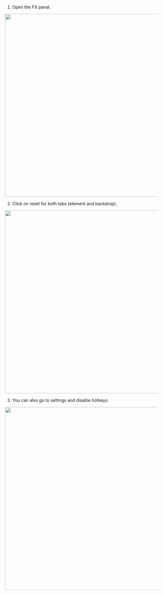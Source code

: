 
1. Open the FX panal. 

<img src="https://github.com/polywock/gist_images/blob/master/assets/ticket1__1.jpg?raw=true" width="600">

2. Click on reset for both tabs (element and backdrop). 

<img src="https://github.com/polywock/gist_images/blob/master/assets/ticket1__2.jpg?raw=true" width="600">

3. You can also go to settings and disable hotkeys. 

<img src="https://github.com/polywock/gist_images/blob/master/assets/ticket1__3.jpg?raw=true" width="600">